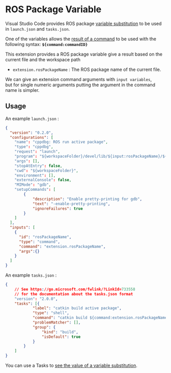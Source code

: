 # ROS Package Variable
Visual Studio Code provides ROS package [variable substitution](https://code.visualstudio.com/docs/editor/variables-reference) to be used in `launch.json` and `tasks.json`.

One of the variables allows the [result of a command](https://code.visualstudio.com/docs/editor/variables-reference#_command-variables) to be used with the following syntax: **`${command:commandID}`**

This extension provides a ROS package variable give a result based on the current file and the workspace path

* `extension.rosPackageName` : The ROS package name of the current file.

We can give an extension command arguments with `input variables`,  
but for single numeric arguments putting the argument in the command name is simpler.

## Usage
An example `launch.json` :
```json
{
  "version": "0.2.0",
  "configurations": [
    "name": "cppdbg: ROS run active package",
    "type": "cppdbg",
    "request": "launch",
    "program": "${workspaceFolder}/devel/lib/${input:rosPackageName}/${input:rosPackageName}_node",
    "args": [],
    "stopAtEntry": false,
    "cwd": "${workspaceFolder}",
    "environment": [],
    "externalConsole": false,
    "MIMode": "gdb",
    "setupCommands": [
        {
            "description": "Enable pretty-printing for gdb",
            "text": "-enable-pretty-printing",
            "ignoreFailures": true
        }
    ]
  ],
  "inputs": [
    {
      "id": "rosPackageName",
      "type": "command",
      "command": "extension.rosPackageName",
      "args":{}
    }
  ]
}
```

An example `tasks.json` :
```json
{
    // See https://go.microsoft.com/fwlink/?LinkId=733558
    // for the documentation about the tasks.json format
    "version": "2.0.0",
    "tasks": [{
            "label": "catkin build active package",
            "type": "shell",
            "command": "catkin build ${command:extension.rosPackageName}",
            "problemMatcher": [],
            "group": {
                "kind": "build",
                "isDefault": true
            }
        }
    ]
}
```

You can use a Tasks to [see the value of a variable substitution](https://code.visualstudio.com/docs/editor/variables-reference#_how-can-i-know-a-variables-actual-value).
